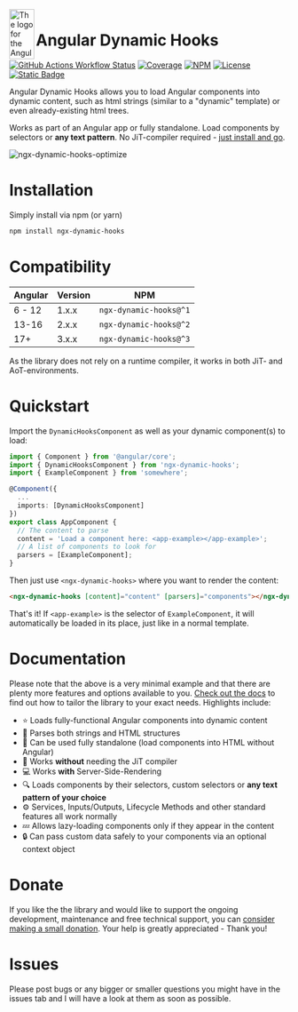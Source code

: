 <img align="left" width="45" height="90" src="https://github.com/MTobisch/ngx-dynamic-hooks/assets/12670925/5322c5e3-121b-4a43-906d-6a440b909919" alt="The logo for the Angular Dynamic Hooks library">

# Angular Dynamic Hooks

[![GitHub Actions Workflow Status](https://img.shields.io/github/actions/workflow/status/MTobisch/ngx-dynamic-hooks/ci-test.yml?style=flat-square&logo=github&label=CI%20tests)](https://github.com/MTobisch/ngx-dynamic-hooks/actions/workflows/ci-test.yml)
[![Coverage](https://img.shields.io/codecov/c/gh/MTobisch/ngx-dynamic-hooks?style=flat-square)](https://codecov.io/gh/MTobisch/ngx-dynamic-hooks)
[![NPM](https://img.shields.io/npm/v/ngx-dynamic-hooks?color=orange&style=flat-square)](https://www.npmjs.com/package/ngx-dynamic-hooks)
[![License](https://img.shields.io/github/license/mtobisch/ngx-dynamic-hooks?color=blue&style=flat-square)](https://github.com/MTobisch/ngx-dynamic-hooks/blob/master/LICENSE.md)
[![Static Badge](https://img.shields.io/badge/Donate%20-%20Thank%20you!%20-%20%23ff8282?style=flat-square)
](https://www.paypal.com/donate/?hosted_button_id=3XVSEZKNQW8HC)

Angular Dynamic Hooks allows you to load Angular components into dynamic content, such as html strings (similar to a "dynamic" template) or even already-existing html trees. 

Works as part of an Angular app or fully standalone. Load components by selectors or **any text pattern**. No JiT-compiler required - [just install and go](https://mtobisch.github.io/ngx-dynamic-hooks/documentation/quickstart).

![ngx-dynamic-hooks-optimize](https://github.com/MTobisch/ngx-dynamic-hooks/assets/12670925/ef27d405-4663-48a5-97b5-ca068d7b67d8)

# Installation

Simply install via npm (or yarn)

```sh
npm install ngx-dynamic-hooks
```

# Compatibility

| Angular | Version | NPM |
| --- | --- | --- |
| 6 - 12  | 1.x.x | `ngx-dynamic-hooks@^1` |
| 13-16  | 2.x.x | `ngx-dynamic-hooks@^2` |
| 17+  | 3.x.x | `ngx-dynamic-hooks@^3` |

As the library does not rely on a runtime compiler, it works in both JiT- and AoT-environments.

# Quickstart

Import the `DynamicHooksComponent` as well as your dynamic component(s) to load:

```ts
import { Component } from '@angular/core';
import { DynamicHooksComponent } from 'ngx-dynamic-hooks';
import { ExampleComponent } from 'somewhere';

@Component({
  ...
  imports: [DynamicHooksComponent]
})
export class AppComponent {
  // The content to parse
  content = 'Load a component here: <app-example></app-example>';
  // A list of components to look for
  parsers = [ExampleComponent];
}
```
Then just use `<ngx-dynamic-hooks>` where you want to render the content:

```html
<ngx-dynamic-hooks [content]="content" [parsers]="components"></ngx-dynamic-hooks>
```

That's it! If `<app-example>` is the selector of `ExampleComponent`, it will automatically be loaded in its place, just like in a normal template.

# Documentation

Please note that the above is a very minimal example and that there are plenty more features and options available to you. [Check out the docs](https://mtobisch.github.io/ngx-dynamic-hooks/documentation/) to find out how to tailor the library to your exact needs. Highlights include:

* ⭐ Loads fully-functional Angular components into dynamic content
* 📖 Parses both strings and HTML structures
* 🚀 Can be used fully standalone (load components into HTML without Angular)
* 🏃 Works **without** needing the JiT compiler
* 💻 Works **with** Server-Side-Rendering
* 🔍 Loads components by their selectors, custom selectors or **any text pattern of your choice**
* ⚙️ Services, Inputs/Outputs, Lifecycle Methods and other standard features all work normally
* 💤 Allows lazy-loading components only if they appear in the content
* 🔒 Can pass custom data safely to your components via an optional context object

# Donate

If you like the the library and would like to support the ongoing development, maintenance and free technical support, you can [consider making a small donation](https://www.paypal.com/donate/?hosted_button_id=3XVSEZKNQW8HC). Your help is greatly appreciated - Thank you!

# Issues

Please post bugs or any bigger or smaller questions you might have in the issues tab and I will have a look at them as soon as possible.